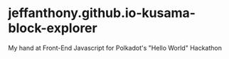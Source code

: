 # jeffanthony.github.io-kusama-block-explorer
My hand at Front-End Javascript for Polkadot's "Hello World" Hackathon
